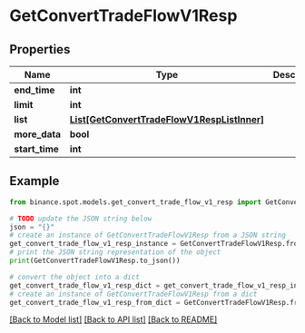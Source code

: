 # GetConvertTradeFlowV1Resp


## Properties

Name | Type | Description | Notes
------------ | ------------- | ------------- | -------------
**end_time** | **int** |  | [optional] 
**limit** | **int** |  | [optional] 
**list** | [**List[GetConvertTradeFlowV1RespListInner]**](GetConvertTradeFlowV1RespListInner.md) |  | [optional] 
**more_data** | **bool** |  | [optional] 
**start_time** | **int** |  | [optional] 

## Example

```python
from binance.spot.models.get_convert_trade_flow_v1_resp import GetConvertTradeFlowV1Resp

# TODO update the JSON string below
json = "{}"
# create an instance of GetConvertTradeFlowV1Resp from a JSON string
get_convert_trade_flow_v1_resp_instance = GetConvertTradeFlowV1Resp.from_json(json)
# print the JSON string representation of the object
print(GetConvertTradeFlowV1Resp.to_json())

# convert the object into a dict
get_convert_trade_flow_v1_resp_dict = get_convert_trade_flow_v1_resp_instance.to_dict()
# create an instance of GetConvertTradeFlowV1Resp from a dict
get_convert_trade_flow_v1_resp_from_dict = GetConvertTradeFlowV1Resp.from_dict(get_convert_trade_flow_v1_resp_dict)
```
[[Back to Model list]](../README.md#documentation-for-models) [[Back to API list]](../README.md#documentation-for-api-endpoints) [[Back to README]](../README.md)


